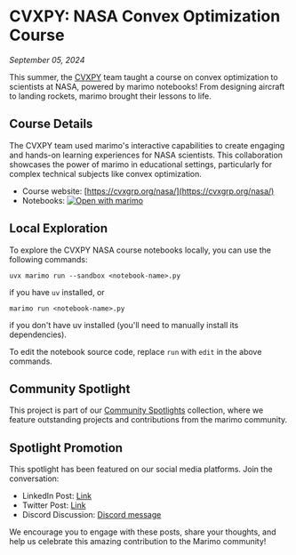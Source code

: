 # CVXPY: NASA Convex Optimization Course

*September 05, 2024*

This summer, the [CVXPY](https://www.cvxpy.org/) team taught a course on convex optimization to scientists at NASA, powered by marimo notebooks! From designing aircraft to landing rockets, marimo brought their lessons to life.

## Course Details

The CVXPY team used marimo's interactive capabilities to create engaging and hands-on learning experiences for NASA scientists. This collaboration showcases the power of marimo in educational settings, particularly for complex technical subjects like convex optimization.

- Course website: [https://cvxgrp.org/nasa/](https://cvxgrp.org/nasa/)
- Notebooks: [![Open with marimo](https://marimo.io/shield.svg)](https://marimo.io/c/@convex-optimization-nasa/convex-optimization-short-course-nasa)

## Local Exploration

To explore the CVXPY NASA course notebooks locally, you can use the following commands:

```shell
uvx marimo run --sandbox <notebook-name>.py
```

if you have `uv` installed, or

```shell
marimo run <notebook-name>.py
```

if you don't have uv installed (you'll need to manually install its dependencies).

To edit the notebook source code, replace `run` with `edit` in the above commands.

## Community Spotlight

This project is part of our [Community Spotlights](https://marimo.io/c/@spotlights/community-spotlights) collection, where we feature outstanding projects and contributions from the marimo community.

## Spotlight Promotion

This spotlight has been featured on our social media platforms. Join the conversation:

- LinkedIn Post: [Link](https://www.linkedin.com/posts/marimo-io_spotlight-on-cvxpy-this-summer-cvxpy-activity-7237511868083290112-DEWZ?utm_source=share&utm_medium=member_desktop)
- Twitter Post: [Link](https://x.com/marimo_io/status/1831745827523706992)
- Discord Discussion: [Discord message](https://discord.com/channels/1059888774789730424/1268639867898695761/1281306215984660490)

We encourage you to engage with these posts, share your thoughts, and help us celebrate this amazing contribution to the Marimo community!
